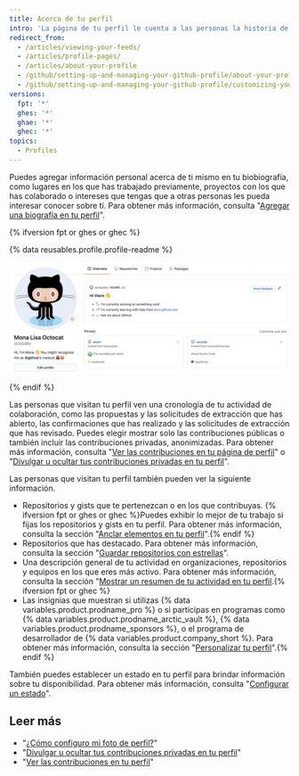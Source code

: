 ```yaml
---
title: Acerca de tu perfil
intro: 'La página de tu perfil le cuenta a las personas la historia de tu trabajo a través de los repositorios en los que te interesas, las colaboraciones que has realizado y las conversaciones que has tenido.'
redirect_from:
  - /articles/viewing-your-feeds/
  - /articles/profile-pages/
  - /articles/about-your-profile
  - /github/setting-up-and-managing-your-github-profile/about-your-profile
  - /github/setting-up-and-managing-your-github-profile/customizing-your-profile/about-your-profile
versions:
  fpt: '*'
  ghes: '*'
  ghae: '*'
  ghec: '*'
topics:
  - Profiles
---
```


Puedes agregar información personal acerca de ti mismo en tu biobiografía, como lugares en los que has trabajado previamente, proyectos con los que has colaborado o intereses que tengas que a otras personas les pueda interesar conocer sobre tí. Para obtener más información, consulta "[Agregar una biografía en tu perfil](/articles/personalizing-your-profile/#adding-a-bio-to-your-profile)".

{% ifversion fpt or ghes or ghec %}

{% data reusables.profile.profile-readme %}

![Archivo de README del perfil que se muestra en éste](/assets/images/help/repository/profile-with-readme.png)

{% endif %}

Las personas que visitan tu perfil ven una cronología de tu actividad de colaboración, como las propuestas y las solicitudes de extracción que has abierto, las confirmaciones que has realizado y las solicitudes de extracción que has revisado. Puedes elegir mostrar solo las contribuciones públicas o también incluir las contribuciones privadas, anonimizadas. Para obtener más información, consulta "[Ver las contribuciones en tu página de perfil](/articles/viewing-contributions-on-your-profile-page)" o "[Divulgar u ocultar tus contribuciones privadas en tu perfil](/articles/publicizing-or-hiding-your-private-contributions-on-your-profile)".

Las personas que visitan tu perfil también pueden ver la siguiente información.

- Repositorios y gists que te pertenezcan o en los que contribuyas. {% ifversion fpt or ghes or ghec %}Puedes exhibir lo mejor de tu trabajo si fijas los repositorios y gists en tu perfil. Para obtener más información, consulta la sección "[Anclar elementos en tu perfil](/github/setting-up-and-managing-your-github-profile/pinning-items-to-your-profile)".{% endif %}
- Repositorios que has destacado. Para obtener más información, consulta la sección "[Guardar repositorios con estrellas](/articles/saving-repositories-with-stars/)".
- Una descripción general de tu actividad en organizaciones, repositorios y equipos en los que eres más activo. Para obtener más información, consulta la sección "[Mostrar un resumen de tu actividad en tu perfil](/articles/showing-an-overview-of-your-activity-on-your-profile).{% ifversion fpt or ghec %}
- Las insignias que muestran si utilizas {% data variables.product.prodname_pro %} o si participas en programas como {% data variables.product.prodname_arctic_vault %}, {% data variables.product.prodname_sponsors %}, o el programa de desarrollador de {% data variables.product.company_short %}. Para obtener más información, consulta la sección "[Personalizar tu perfil](/github/setting-up-and-managing-your-github-profile/personalizing-your-profile#displaying-badges-on-your-profile)".{% endif %}

También puedes establecer un estado en tu perfil para brindar información sobre tu disponibilidad. Para obtener más información, consulta "[Configurar un estado](/articles/personalizing-your-profile/#setting-a-status)".

## Leer más

- "[¿Cómo configuro mi foto de perfil?](/articles/how-do-i-set-up-my-profile-picture)"
- "[Divulgar u ocultar tus contribuciones privadas en tu perfil](/articles/publicizing-or-hiding-your-private-contributions-on-your-profile)"
- "[Ver las contribuciones en tu perfil](/articles/viewing-contributions-on-your-profile)"
